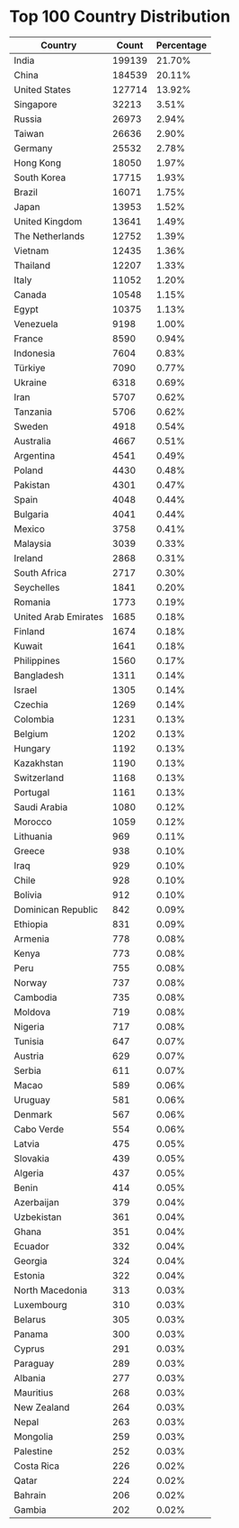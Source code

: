 # Top 100 Country Distribution
| Country | Count | Percentage |
|----|----|----|
| India | 199139 | 21.70% |
| China | 184539 | 20.11% |
| United States | 127714 | 13.92% |
| Singapore | 32213 | 3.51% |
| Russia | 26973 | 2.94% |
| Taiwan | 26636 | 2.90% |
| Germany | 25532 | 2.78% |
| Hong Kong | 18050 | 1.97% |
| South Korea | 17715 | 1.93% |
| Brazil | 16071 | 1.75% |
| Japan | 13953 | 1.52% |
| United Kingdom | 13641 | 1.49% |
| The Netherlands | 12752 | 1.39% |
| Vietnam | 12435 | 1.36% |
| Thailand | 12207 | 1.33% |
| Italy | 11052 | 1.20% |
| Canada | 10548 | 1.15% |
| Egypt | 10375 | 1.13% |
| Venezuela | 9198 | 1.00% |
| France | 8590 | 0.94% |
| Indonesia | 7604 | 0.83% |
| Türkiye | 7090 | 0.77% |
| Ukraine | 6318 | 0.69% |
| Iran | 5707 | 0.62% |
| Tanzania | 5706 | 0.62% |
| Sweden | 4918 | 0.54% |
| Australia | 4667 | 0.51% |
| Argentina | 4541 | 0.49% |
| Poland | 4430 | 0.48% |
| Pakistan | 4301 | 0.47% |
| Spain | 4048 | 0.44% |
| Bulgaria | 4041 | 0.44% |
| Mexico | 3758 | 0.41% |
| Malaysia | 3039 | 0.33% |
| Ireland | 2868 | 0.31% |
| South Africa | 2717 | 0.30% |
| Seychelles | 1841 | 0.20% |
| Romania | 1773 | 0.19% |
| United Arab Emirates | 1685 | 0.18% |
| Finland | 1674 | 0.18% |
| Kuwait | 1641 | 0.18% |
| Philippines | 1560 | 0.17% |
| Bangladesh | 1311 | 0.14% |
| Israel | 1305 | 0.14% |
| Czechia | 1269 | 0.14% |
| Colombia | 1231 | 0.13% |
| Belgium | 1202 | 0.13% |
| Hungary | 1192 | 0.13% |
| Kazakhstan | 1190 | 0.13% |
| Switzerland | 1168 | 0.13% |
| Portugal | 1161 | 0.13% |
| Saudi Arabia | 1080 | 0.12% |
| Morocco | 1059 | 0.12% |
| Lithuania | 969 | 0.11% |
| Greece | 938 | 0.10% |
| Iraq | 929 | 0.10% |
| Chile | 928 | 0.10% |
| Bolivia | 912 | 0.10% |
| Dominican Republic | 842 | 0.09% |
| Ethiopia | 831 | 0.09% |
| Armenia | 778 | 0.08% |
| Kenya | 773 | 0.08% |
| Peru | 755 | 0.08% |
| Norway | 737 | 0.08% |
| Cambodia | 735 | 0.08% |
| Moldova | 719 | 0.08% |
| Nigeria | 717 | 0.08% |
| Tunisia | 647 | 0.07% |
| Austria | 629 | 0.07% |
| Serbia | 611 | 0.07% |
| Macao | 589 | 0.06% |
| Uruguay | 581 | 0.06% |
| Denmark | 567 | 0.06% |
| Cabo Verde | 554 | 0.06% |
| Latvia | 475 | 0.05% |
| Slovakia | 439 | 0.05% |
| Algeria | 437 | 0.05% |
| Benin | 414 | 0.05% |
| Azerbaijan | 379 | 0.04% |
| Uzbekistan | 361 | 0.04% |
| Ghana | 351 | 0.04% |
| Ecuador | 332 | 0.04% |
| Georgia | 324 | 0.04% |
| Estonia | 322 | 0.04% |
| North Macedonia | 313 | 0.03% |
| Luxembourg | 310 | 0.03% |
| Belarus | 305 | 0.03% |
| Panama | 300 | 0.03% |
| Cyprus | 291 | 0.03% |
| Paraguay | 289 | 0.03% |
| Albania | 277 | 0.03% |
| Mauritius | 268 | 0.03% |
| New Zealand | 264 | 0.03% |
| Nepal | 263 | 0.03% |
| Mongolia | 259 | 0.03% |
| Palestine | 252 | 0.03% |
| Costa Rica | 226 | 0.02% |
| Qatar | 224 | 0.02% |
| Bahrain | 206 | 0.02% |
| Gambia | 202 | 0.02% |
